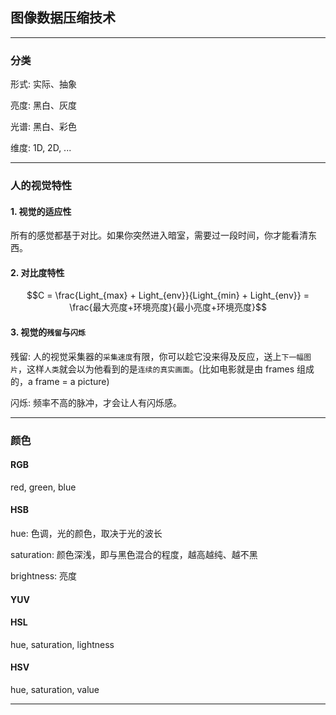 ## 图像数据压缩技术

___

### 分类

形式: 实际、抽象

亮度: 黑白、灰度

光谱: 黑白、彩色

维度: 1D, 2D, ...

___

### 人的视觉特性

#### 1. 视觉的适应性

所有的感觉都基于对比。如果你突然进入暗室，需要过一段时间，你才能看清东西。

#### 2. 对比度特性

$$C = \frac{Light_{max} + Light_{env}}{Light_{min} + Light_{env}} = \frac{最大亮度+环境亮度}{最小亮度+环境亮度}$$

#### 3. 视觉的`残留`与`闪烁`

残留: 人的视觉采集器的`采集速度`有限，你可以趁它没来得及反应，送上`下一幅图片`，这样`人类`就会以为他看到的是`连续的真实画面`。(比如电影就是由 frames 组成的，a frame = a picture)

闪烁: 频率不高的脉冲，才会让人有闪烁感。

___

### 颜色

#### RGB
red, green, blue

#### HSB
hue: 色调，光的颜色，取决于光的波长

saturation: 颜色深浅，即与黑色混合的程度，越高越纯、越不黑

brightness: 亮度

#### YUV

#### HSL
hue, saturation, lightness

#### HSV
hue, saturation, value

___

